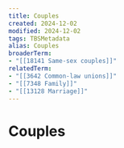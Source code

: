 ```yaml
---
title: Couples
created: 2024-12-02
modified: 2024-12-02
tags: TBSMetadata
alias: Couples
broaderTerm:
- "[[18141 Same-sex couples]]"
relatedTerm:
- "[[3642 Common-law unions]]"
- "[[7348 Family]]"
- "[[13128 Marriage]]"
---
```

# Couples
